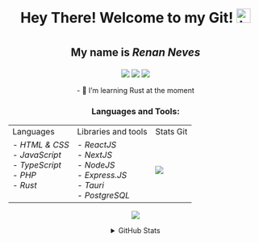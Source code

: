 # <h1 align="center">Hey There! Welcome to my Git! <img src="https://user-images.githubusercontent.com/1303154/88677602-1635ba80-d120-11ea-84d8-d263ba5fc3c0.gif" width="28px" height="28px" alt="hi"/> <h1>

## <p align="center">My name is <em>Renan Neves</em></p>

<p align="center">
  <a href="https://renansui.vercel.app" target="_blank"><img src="https://img.shields.io/badge/Renan's_Portfolio-8A2BE2"/></a>
  <a href="https://www.linkedin.com/in/renansui/" target="_blank"><img src="https://img.shields.io/badge/Renan%20Neves-0077B5?style=flat&logo=linkedin&logoColor=white"/></a>
  <a href="mailto:renanddtao@gmail.com" target="_blank"><img src="https://img.shields.io/badge/-renanddtao-c0392b?style=flat&labelColor=c0392b&logo=gmail&logoColor=white"/></a>
</p>

<p align="center">- 🦀 I’m learning Rust at the moment</p>

<h3 align="center">Languages and Tools:</h3>

 <table align="center">
  <tr>
    <td>Languages</td>
     <td>Libraries and tools</td>
    <td>Stats Git</td>
  </tr>
  <tr>
    <td> 
      <em>
        - HTML & CSS<br/>
        - JavaScript<br/>
        - TypeScript<br/>
        - PHP<br/>
        - Rust<br/>
        <br/>
      </em>
    </td>
    <td>
      <em>
        - ReactJS<br/>
        - NextJS<br/>
        - NodeJS<br/>
        - Express.JS<br/>
        - Tauri<br/>
        - PostgreSQL<br/>
      </em>
    </td>
    <td><img src = "https://github-readme-stats.vercel.app/api?username=RenanSui&hide=issues&count_private=true&show_icons=true?&theme=tokyonight"> </td>
  </tr>
 </table> 

<p align="center"> <img src="https://komarev.com/ghpvc/?username=RenanSui&color=blueviolet" /> </p>

<details align="center">
<summary>
  GitHub Stats
</summary>

![](http://github-profile-summary-cards.vercel.app/api/cards/profile-details?username=RenanSui)

<p><img align="center" src="https://github-readme-streak-stats.herokuapp.com/?user=renansui&" alt="renansui" /></p>
  
<p><img align="center" src="https://github-readme-stats.vercel.app/api?username=renansui&show_icons=true&locale=en" alt="renansui" /></p>

<p><img align="center" src="https://github-readme-stats.vercel.app/api/top-langs?username=renansui&show_icons=true&locale=en&layout=compact" alt="renansui" /></p>
  
</details>



